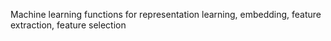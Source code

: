Machine learning functions for representation learning, embedding, feature extraction, feature selection 